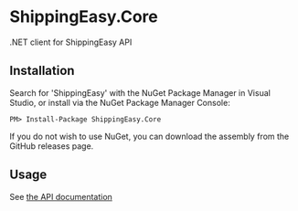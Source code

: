 # ShippingEasy.Core
.NET client for ShippingEasy API

## Installation

Search for 'ShippingEasy' with the NuGet Package Manager in Visual Studio, or install via the NuGet Package Manager Console:

```
PM> Install-Package ShippingEasy.Core
```

If you do not wish to use NuGet, you can download the assembly from the GitHub releases page.

## Usage

See [the API documentation](http://shippingeasy.readme.io/v1.1/docs/dotnet-getting-started)
